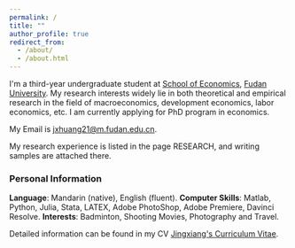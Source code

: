 ```yaml
---
permalink: /
title: ""
author_profile: true
redirect_from: 
  - /about/
  - /about.html
---
```


I'm a third-year undergraduate student at [School of Economics](https://econ.fudan.edu.cn/), [Fudan University](https://www.fudan.edu.cn). My research interests widely lie in both theoretical and empirical research in the field of macroeconomics, development economics, labor economics, etc. I am currently applying for PhD program in economics.

My Email is [jxhuang21@m.fudan.edu.cn](jxhuang21@m.fudan.edu.cn).

My research experience is listed in the page RESEARCH, and writing samples are attached there.


### Personal Information

**Language**: Mandarin (native), English (fluent).
**Computer Skills**: Matlab, Python, Julia, Stata, LATEX, Adobe PhotoShop, Adobe Premiere, Davinci Resolve.
**Interests**: Badminton, Shooting Movies, Photography and Travel.


Detailed information can be found in my CV [Jingxiang's Curriculum Vitae](../assets/HJX_CV.pdf).